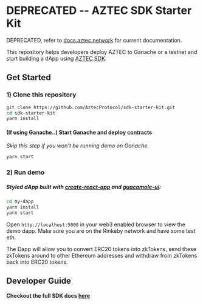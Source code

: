 # DEPRECATED -- AZTEC SDK Starter Kit

DEPRECATED, refer to [docs.aztec.network](https://docs.aztec.network/) for current documentation.

This repository helps developers deploy AZTEC to Ganache or a testnet and start building a dApp using [AZTEC SDK](https://docs.aztecprotocol.com).

## Get Started

### 1) Clone this repository

```sh
git clone https://github.com/AztecProtocol/sdk-starter-kit.git
cd sdk-starter-kit
yarn install
```

#### (If using Ganache..) Start Ganache and deploy contracts

_Skip this step if you won't be running demo on Ganache._

```sh
yarn start
```

### 2) Run demo

##### Styled dApp built with [create-react-app](https://github.com/facebook/create-react-app) and [guacamole-ui](https://github.com/AztecProtocol/guacamole-ui):

```sh
cd my-dapp
yarn install
yarn start
```

Open `http://localhost:5000` in your web3 enabled browser to view the demo dapp. Make sure you are on the Rinkeby network and have some test eth. 

The Dapp will allow you to convert ERC20 tokens into zkTokens, send these zkTokens around to other Ethereum addresses and withdraw from zkTokens back into ERC20 tokens. 

## Developer Guide

**Checkout the full SDK docs [here](https://docs.aztecprotocol.com/#/SDK/Getting%20started)**
